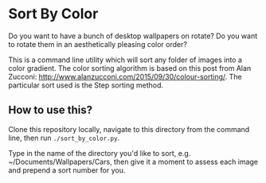 # Sort By Color

Do you want to have a bunch of desktop wallpapers on rotate? Do you want to rotate them in an aesthetically pleasing color order?

This is a command line utility which will sort any folder of images into a color gradient. The color sorting algorithm is based on this post from Alan Zucconi:
http://www.alanzucconi.com/2015/09/30/colour-sorting/. The particular sort used is the Step sorting method.

## How to use this?

Clone this repository locally, navigate to this directory from the command line, then run `./sort_by_color.py`.

Type in the name of the directory you'd like to sort, e.g. ~/Documents/Wallpapers/Cars, then give it a moment to assess each image and prepend a sort number for
you.
